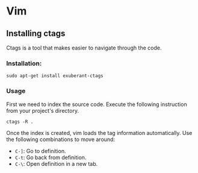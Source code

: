 # Vim

## Installing ctags

Ctags is a tool that makes easier to navigate through the code.

### Installation:

```
sudo apt-get install exuberant-ctags
```

### Usage

First we need to index the source code. Execute the following instruction from your project's directory.

```
ctags -R .
```

Once the index is created, vim loads the tag information automatically. Use the following combinations to move around:

* `C-]`: Go to definition.
* `C-t`: Go back from definition.
* `C-\`: Open definition in a new tab.
